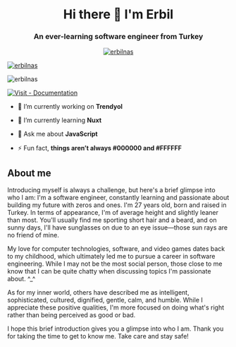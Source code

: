 <h1 align="center">Hi there 👋 I'm Erbil</h1>
<h3 align="center">An ever-learning software engineer from Turkey</h3>

<p align="center"> <a href="https://github.com/ryo-ma/github-profile-trophy"><img src="https://github-profile-trophy.vercel.app/?username=erbilnas&theme=tokyonight&column=9&margin-w=15&margin-h=15&no-frame=true&row=1&no-bg=true" alt="erbilnas" /></a> </p>

<div>
  <p> <a href="https://twitter.com/koalafied_dev" target="blank"><img src="https://img.shields.io/twitter/follow/koalafied_dev?logo=twitter&style=for-the-badge" alt="erbilnas" /></a> </p>
  <p> <img src="https://komarev.com/ghpvc/?username=erbilnas&label=Profile%20views&color=0e75b6&style=for-the-badge" alt="erbilnas" /> </p>
  <p><a href="https://erbilnas.com" title="Visit my site"><img src="https://img.shields.io/badge/visit-erbilnas.com-blue?style=for-the-badge" alt="Visit - Documentation"></a></p>
</div>


- 🔭 I’m currently working on **Trendyol**

- 🌱 I’m currently learning **Nuxt**

- 💬 Ask me about **JavaScript**

- ⚡ Fun fact, **things aren’t always #000000 and #FFFFFF**

<h2 align="left">About me</h2>

Introducing myself is always a challenge, but here's a brief glimpse into who I am: I'm a software engineer, constantly learning and passionate about building my future with zeros and ones. I'm 27 years old, born and raised in Turkey.
In terms of appearance, I'm of average height and slightly leaner than most. You'll usually find me sporting short hair and a beard, and on sunny days, I'll have sunglasses on due to an eye issue—those sun rays are no friend of mine.

My love for computer technologies, software, and video games dates back to my childhood, which ultimately led me to pursue a career in software engineering. While I may not be the most social person, those close to me know that I can be quite chatty when discussing topics I'm passionate about. ^_^

As for my inner world, others have described me as intelligent, sophisticated, cultured, dignified, gentle, calm, and humble. While I appreciate these positive qualities, I'm more focused on doing what's right rather than being perceived as good or bad.

I hope this brief introduction gives you a glimpse into who I am. Thank you for taking the time to get to know me. Take care and stay safe! 
